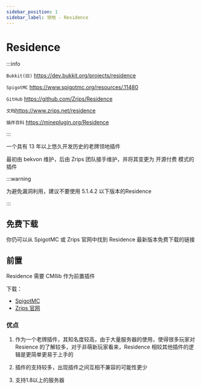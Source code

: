 ```yaml
---
sidebar_position: 1
sidebar_label: 领地 - Residence
---
```


# Residence

:::info

`Bukkit(旧)` https://dev.bukkit.org/projects/residence

`SpigotMC` https://www.spigotmc.org/resources/.11480

`GitHub` https://github.com/Zrips/Residence

`文档`https://www.zrips.net/residence

`插件百科` https://mineplugin.org/Residence

:::

一个具有 13 年以上悠久开发历史的老牌领地插件

最初由 bekvon 维护，后由 Zrips 团队接手维护，并将其变更为 开源付费 模式的插件

:::warning

为避免漏洞利用，建议不要使用 5.1.4.2 以下版本的Residence

:::

## 免费下载

你仍可以从 SpigotMC 或 Zrips 官网中找到 Residence 最新版本免费下载的链接

## 前置

Residence 需要 CMIlib 作为前置插件

下载：

* [SpigotMC](https://www.spigotmc.org/resources/cmilib.87610/)
* [Zrips 官网](https://www.zrips.net/cmilib/)

### 优点

1. 作为一个老牌插件，其知名度较高，由于大量服务器的使用，使得很多玩家对 Resience 的了解较多，对于非萌新玩家看来，Residence 相较其他插件的逻辑是更简单更易于上手的

2. 插件的支持较多，出现插件之间互相不兼容的可能性更少

3. 支持1.8以上的服务器
